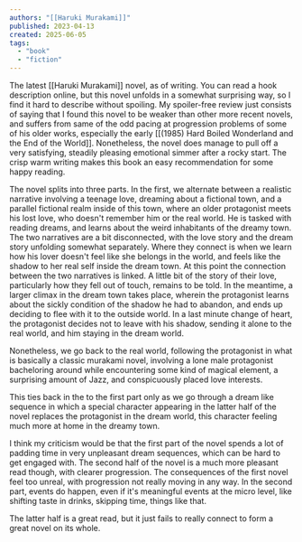 ```yaml
---
authors: "[[Haruki Murakami]]"
published: 2023-04-13
created: 2025-06-05
tags:
  - "book"
  - "fiction"
---
```

The latest [[Haruki Murakami]] novel, as of writing. You can read a hook description online, but this novel unfolds in a somewhat surprising way, so I find it hard to describe without spoiling. My spoiler-free review just consists of saying that I found this novel to be weaker than other more recent novels, and suffers from same of the odd pacing at progression problems of some of his older works, especially the early [[(1985) Hard Boiled Wonderland and the End of the World]]. Nonetheless, the novel does manage to pull off a very satisfying, steadily pleasing emotional simmer after a rocky start. The crisp warm writing makes this book an easy recommendation for some happy reading.

The novel splits into three parts. In the first, we alternate between a realistic narrative involving a teenage love, dreaming about a fictional town, and a parallel fictional realm inside of this town, where an older protagonist meets his lost love, who doesn't remember him or the real world. He is tasked with reading dreams, and learns about the weird inhabitants of the dreamy town. The two narratives are a bit disconnected, with the love story and the dream story unfolding somewhat separately. Where they connect is when we learn how his lover doesn't feel like she belongs in the world, and feels like the shadow to her real self inside the dream town. At this point the connection between the two narratives is linked. A little bit of the story of their love, particularly how they fell out of touch, remains to be told. In the meantime, a larger climax in the dream town takes place, wherein the protagonist learns about the sickly condition of the shadow he had to abandon, and ends up deciding to flee with it to the outside world. In a last minute change of heart, the protagonist decides not to leave with his shadow, sending it alone to the real world, and him staying in the dream world.

Nonetheless, we go back to the real world, following the protagonist in what is basically a classic murakami novel, involving a lone male protagonist bacheloring around while encountering some kind of magical element, a surprising amount of Jazz, and conspicuously placed love interests. 

This ties back in the to the first part only as we go through a dream like sequence in which a special character appearing in the latter half of the novel replaces the protagonist in the dream world, this character feeling much more at home in the dreamy town.

I think my criticism would be that the first part of the novel spends a lot of padding time in very unpleasant dream sequences, which can be hard to get engaged with. The second half of the novel is a much more pleasant read though, with clearer progression. The consequences of the first novel feel too unreal, with progression not really moving in any way. In the second part, events do happen, even if it's meaningful events at the micro level, like shifting taste in drinks, skipping time, things like that.

The latter half is a great read, but it just fails to really connect to form a great novel on its whole.